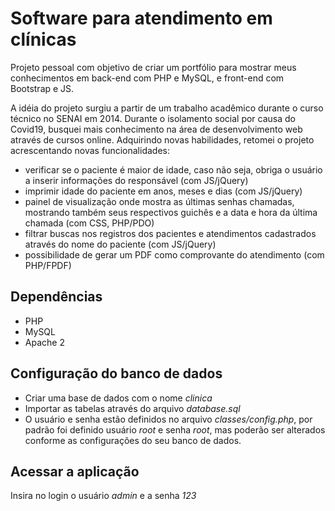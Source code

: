 # Software para atendimento em clínicas

Projeto pessoal com objetivo de criar um portfólio para mostrar meus conhecimentos em back-end com PHP e MySQL, e front-end com Bootstrap e JS.

A idéia do projeto surgiu a partir de um trabalho acadêmico durante o curso técnico no SENAI em 2014. Durante o isolamento social por causa do Covid19, busquei mais conhecimento na área de desenvolvimento web através de cursos online. Adquirindo novas habilidades, retomei o projeto acrescentando novas funcionalidades:

* verificar se o paciente é maior de idade, caso não seja, obriga o usuário a inserir informações do responsável (com JS/jQuery)
* imprimir idade do paciente em anos, meses e dias (com JS/jQuery)
* painel de visualização onde mostra as últimas senhas chamadas, mostrando também seus respectivos guichês e a data e hora da última chamada (com CSS, PHP/PDO)
* filtrar buscas nos registros dos pacientes e atendimentos cadastrados através do nome do paciente (com JS/jQuery)
* possibilidade de gerar um PDF como comprovante do atendimento (com PHP/FPDF)

## Dependências

* PHP
* MySQL
* Apache 2

## Configuração do banco de dados
* Criar uma base de dados com o nome *clinica*
* Importar as tabelas através do arquivo *database.sql*
* O usuário e senha estão definidos no arquivo *classes/config.php*, por padrão foi definido usuário *root* e senha *root*, mas poderão ser alterados conforme as configurações do seu banco de dados.

## Acessar a aplicação
Insira no login o usuário *admin* e a senha *123*
